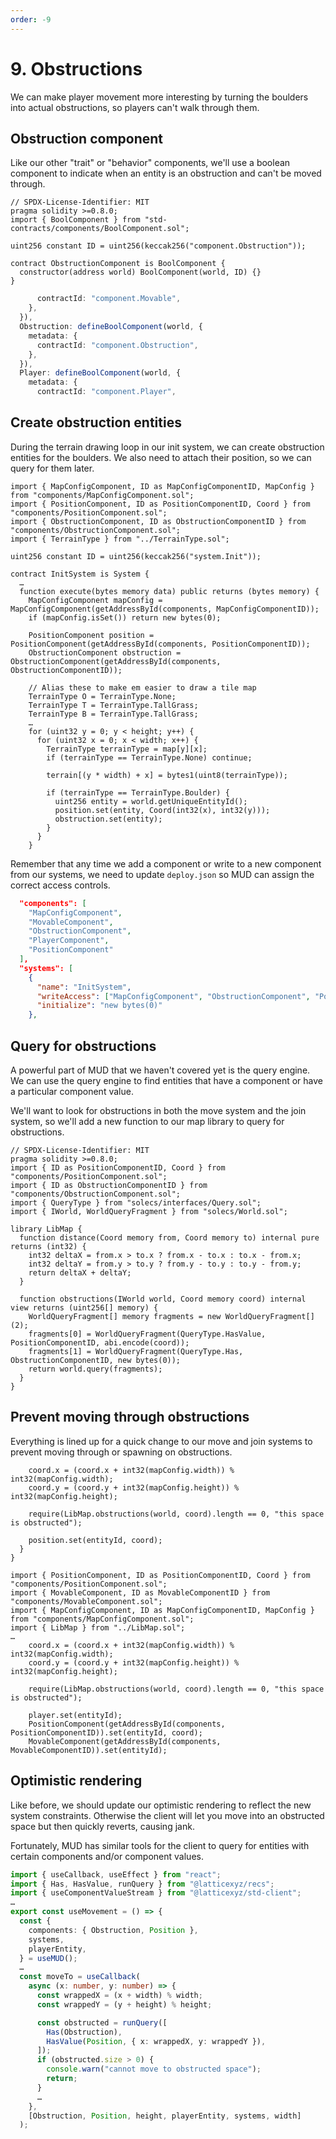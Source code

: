 ```yaml
---
order: -9
---
```


# 9. Obstructions

We can make player movement more interesting by turning the boulders into actual obstructions, so players can't walk through them.

## Obstruction component

Like our other "trait" or "behavior" components, we'll use a boolean component to indicate when an entity is an obstruction and can't be moved through.

```sol packages/contracts/src/components/ObstructionComponent.sol
// SPDX-License-Identifier: MIT
pragma solidity >=0.8.0;
import { BoolComponent } from "std-contracts/components/BoolComponent.sol";

uint256 constant ID = uint256(keccak256("component.Obstruction"));

contract ObstructionComponent is BoolComponent {
  constructor(address world) BoolComponent(world, ID) {}
}

```

```ts !#4-8 packages/client/src/mud/components.ts
      contractId: "component.Movable",
    },
  }),
  Obstruction: defineBoolComponent(world, {
    metadata: {
      contractId: "component.Obstruction",
    },
  }),
  Player: defineBoolComponent(world, {
    metadata: {
      contractId: "component.Player",
```

## Create obstruction entities

During the terrain drawing loop in our init system, we can create obstruction entities for the boulders. We also need to attach their position, so we can query for them later.

```sol !#2-3,14-15,29-33 packages/contracts/src/systems/InitSystem.sol
import { MapConfigComponent, ID as MapConfigComponentID, MapConfig } from "components/MapConfigComponent.sol";
import { PositionComponent, ID as PositionComponentID, Coord } from "components/PositionComponent.sol";
import { ObstructionComponent, ID as ObstructionComponentID } from "components/ObstructionComponent.sol";
import { TerrainType } from "../TerrainType.sol";

uint256 constant ID = uint256(keccak256("system.Init"));

contract InitSystem is System {
  …
  function execute(bytes memory data) public returns (bytes memory) {
    MapConfigComponent mapConfig = MapConfigComponent(getAddressById(components, MapConfigComponentID));
    if (mapConfig.isSet()) return new bytes(0);

    PositionComponent position = PositionComponent(getAddressById(components, PositionComponentID));
    ObstructionComponent obstruction = ObstructionComponent(getAddressById(components, ObstructionComponentID));

    // Alias these to make em easier to draw a tile map
    TerrainType O = TerrainType.None;
    TerrainType T = TerrainType.TallGrass;
    TerrainType B = TerrainType.TallGrass;
    …
    for (uint32 y = 0; y < height; y++) {
      for (uint32 x = 0; x < width; x++) {
        TerrainType terrainType = map[y][x];
        if (terrainType == TerrainType.None) continue;

        terrain[(y * width) + x] = bytes1(uint8(terrainType));

        if (terrainType == TerrainType.Boulder) {
          uint256 entity = world.getUniqueEntityId();
          position.set(entity, Coord(int32(x), int32(y)));
          obstruction.set(entity);
        }
      }
    }
```

Remember that any time we add a component or write to a new component from our systems, we need to update `deploy.json` so MUD can assign the correct access controls.

```json !#4,11 packages/contracts/deploy.json
  "components": [
    "MapConfigComponent",
    "MovableComponent",
    "ObstructionComponent",
    "PlayerComponent",
    "PositionComponent"
  ],
  "systems": [
    {
      "name": "InitSystem",
      "writeAccess": ["MapConfigComponent", "ObstructionComponent", "PositionComponent"],
      "initialize": "new bytes(0)"
    },
```

## Query for obstructions

A powerful part of MUD that we haven't covered yet is the query engine. We can use the query engine to find entities that have a component or have a particular component value.

We'll want to look for obstructions in both the move system and the join system, so we'll add a new function to our map library to query for obstructions.

```sol !#3-6,15-20 packages/contracts/src/LibMap.sol
// SPDX-License-Identifier: MIT
pragma solidity >=0.8.0;
import { ID as PositionComponentID, Coord } from "components/PositionComponent.sol";
import { ID as ObstructionComponentID } from "components/ObstructionComponent.sol";
import { QueryType } from "solecs/interfaces/Query.sol";
import { IWorld, WorldQueryFragment } from "solecs/World.sol";

library LibMap {
  function distance(Coord memory from, Coord memory to) internal pure returns (int32) {
    int32 deltaX = from.x > to.x ? from.x - to.x : to.x - from.x;
    int32 deltaY = from.y > to.y ? from.y - to.y : to.y - from.y;
    return deltaX + deltaY;
  }

  function obstructions(IWorld world, Coord memory coord) internal view returns (uint256[] memory) {
    WorldQueryFragment[] memory fragments = new WorldQueryFragment[](2);
    fragments[0] = WorldQueryFragment(QueryType.HasValue, PositionComponentID, abi.encode(coord));
    fragments[1] = WorldQueryFragment(QueryType.Has, ObstructionComponentID, new bytes(0));
    return world.query(fragments);
  }
}

```

## Prevent moving through obstructions

Everything is lined up for a quick change to our move and join systems to prevent moving through or spawning on obstructions.

```sol !#4 packages/contracts/src/systems/MoveSystem.sol
    coord.x = (coord.x + int32(mapConfig.width)) % int32(mapConfig.width);
    coord.y = (coord.y + int32(mapConfig.height)) % int32(mapConfig.height);

    require(LibMap.obstructions(world, coord).length == 0, "this space is obstructed");

    position.set(entityId, coord);
  }
}
```

```sol !#4,9 packages/contracts/src/systems/JoinGameSystem.sol
import { PositionComponent, ID as PositionComponentID, Coord } from "components/PositionComponent.sol";
import { MovableComponent, ID as MovableComponentID } from "components/MovableComponent.sol";
import { MapConfigComponent, ID as MapConfigComponentID, MapConfig } from "components/MapConfigComponent.sol";
import { LibMap } from "../LibMap.sol";
…
    coord.x = (coord.x + int32(mapConfig.width)) % int32(mapConfig.width);
    coord.y = (coord.y + int32(mapConfig.height)) % int32(mapConfig.height);

    require(LibMap.obstructions(world, coord).length == 0, "this space is obstructed");

    player.set(entityId);
    PositionComponent(getAddressById(components, PositionComponentID)).set(entityId, coord);
    MovableComponent(getAddressById(components, MovableComponentID)).set(entityId);
```

## Optimistic rendering

Like before, we should update our optimistic rendering to reflect the new system constraints. Otherwise the client will let you move into an obstructed space but then quickly reverts, causing jank.

Fortunately, MUD has similar tools for the client to query for entities with certain components and/or component values.

```ts !#2,7,17-24,27 packages/client/src/useMovement.ts
import { useCallback, useEffect } from "react";
import { Has, HasValue, runQuery } from "@latticexyz/recs";
import { useComponentValueStream } from "@latticexyz/std-client";
…
export const useMovement = () => {
  const {
    components: { Obstruction, Position },
    systems,
    playerEntity,
  } = useMUD();
  …
  const moveTo = useCallback(
    async (x: number, y: number) => {
      const wrappedX = (x + width) % width;
      const wrappedY = (y + height) % height;

      const obstructed = runQuery([
        Has(Obstruction),
        HasValue(Position, { x: wrappedX, y: wrappedY }),
      ]);
      if (obstructed.size > 0) {
        console.warn("cannot move to obstructed space");
        return;
      }
      …
    },
    [Obstruction, Position, height, playerEntity, systems, width]
  );
```
